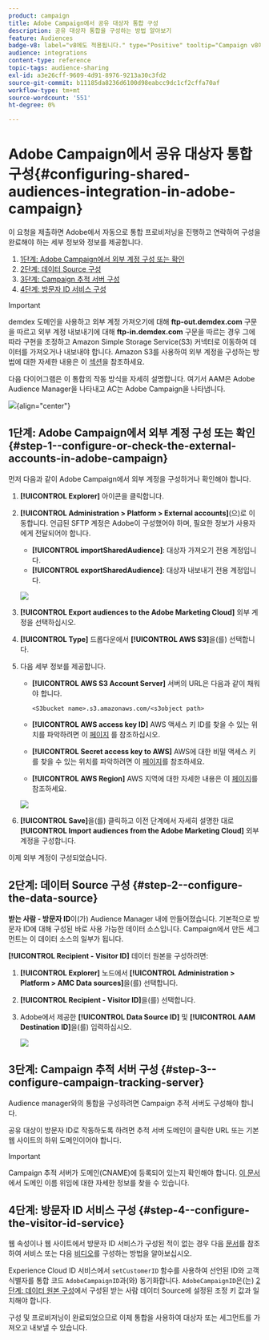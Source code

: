 ```yaml
---
product: campaign
title: Adobe Campaign에서 공유 대상자 통합 구성
description: 공유 대상자 통합을 구성하는 방법 알아보기
feature: Audiences
badge-v8: label="v8에도 적용됩니다." type="Positive" tooltip="Campaign v8에도 적용됩니다."
audience: integrations
content-type: reference
topic-tags: audience-sharing
exl-id: a3e26cff-9609-4d91-8976-9213a30c3fd2
source-git-commit: b11185da8236d6100d98eabcc9dc1cf2cffa70af
workflow-type: tm+mt
source-wordcount: '551'
ht-degree: 0%

---
```


# Adobe Campaign에서 공유 대상자 통합 구성{#configuring-shared-audiences-integration-in-adobe-campaign}


이 요청을 제출하면 Adobe에서 자동으로 통합 프로비저닝을 진행하고 연락하여 구성을 완료해야 하는 세부 정보와 정보를 제공합니다.

1. [1단계: Adobe Campaign에서 외부 계정 구성 또는 확인](#step-1--configure-or-check-the-external-accounts-in-adobe-campaign)
1. [2단계: 데이터 Source 구성](#step-2--configure-the-data-source)
1. [3단계: Campaign 추적 서버 구성](#step-3--configure-campaign-tracking-server)
1. [4단계: 방문자 ID 서비스 구성](#step-4--configure-the-visitor-id-service)

>[!IMPORTANT]
>
>demdex 도메인을 사용하고 외부 계정 가져오기에 대해 **ftp-out.demdex.com** 구문을 따르고 외부 계정 내보내기에 대해 **ftp-in.demdex.com** 구문을 따르는 경우 그에 따라 구현을 조정하고 Amazon Simple Storage Service(S3) 커넥터로 이동하여 데이터를 가져오거나 내보내야 합니다. Amazon S3를 사용하여 외부 계정을 구성하는 방법에 대한 자세한 내용은 이 [섹션](../../integrations/using/configuring-shared-audiences-integration-in-adobe-campaign.md#step-1--configure-or-check-the-external-accounts-in-adobe-campaign)을 참조하세요.

다음 다이어그램은 이 통합의 작동 방식을 자세히 설명합니다. 여기서 AAM은 Adobe Audience Manager을 나타내고 AC는 Adobe Campaign을 나타냅니다.

![](assets/aam_diagram.png){align="center"}

## 1단계: Adobe Campaign에서 외부 계정 구성 또는 확인 {#step-1--configure-or-check-the-external-accounts-in-adobe-campaign}

먼저 다음과 같이 Adobe Campaign에서 외부 계정을 구성하거나 확인해야 합니다.

1. **[!UICONTROL Explorer]** 아이콘을 클릭합니다.
1. **[!UICONTROL Administration > Platform > External accounts]**(으)로 이동합니다. 언급된 SFTP 계정은 Adobe이 구성했어야 하며, 필요한 정보가 사용자에게 전달되어야 합니다.

   * **[!UICONTROL importSharedAudience]**: 대상자 가져오기 전용 계정입니다.
   * **[!UICONTROL exportSharedAudience]**: 대상자 내보내기 전용 계정입니다.

   ![](assets/aam_config_1.png)

1. **[!UICONTROL Export audiences to the Adobe Marketing Cloud]** 외부 계정을 선택하십시오.

1. **[!UICONTROL Type]** 드롭다운에서 **[!UICONTROL AWS S3]**&#x200B;을(를) 선택합니다.

1. 다음 세부 정보를 제공합니다.

   * **[!UICONTROL AWS S3 Account Server]**
서버의 URL은 다음과 같이 채워야 합니다.

     ```
     <S3bucket name>.s3.amazonaws.com/<s3object path>
     ```

   * **[!UICONTROL AWS access key ID]**
AWS 액세스 키 ID를 찾을 수 있는 위치를 파악하려면 이 [페이지](https://docs.aws.amazon.com/general/latest/gr/aws-sec-cred-types.html#access-keys-and-secret-access-keys) 를 참조하십시오.

   * **[!UICONTROL Secret access key to AWS]**
AWS에 대한 비밀 액세스 키를 찾을 수 있는 위치를 파악하려면 이 [페이지](https://aws.amazon.com/fr/blogs/security/wheres-my-secret-access-key/)를 참조하세요.

   * **[!UICONTROL AWS Region]**
AWS 지역에 대한 자세한 내용은 이 [페이지](https://aws.amazon.com/about-aws/global-infrastructure/regions_az/)를 참조하세요.

   ![](assets/aam_config_2.png)

1. **[!UICONTROL Save]**&#x200B;을(를) 클릭하고 이전 단계에서 자세히 설명한 대로 **[!UICONTROL Import audiences from the Adobe Marketing Cloud]** 외부 계정을 구성합니다.

이제 외부 계정이 구성되었습니다.

## 2단계: 데이터 Source 구성 {#step-2--configure-the-data-source}

**받는 사람 - 방문자 ID**&#x200B;이(가) Audience Manager 내에 만들어졌습니다. 기본적으로 방문자 ID에 대해 구성된 바로 사용 가능한 데이터 소스입니다. Campaign에서 만든 세그먼트는 이 데이터 소스의 일부가 됩니다.

**[!UICONTROL Recipient - Visitor ID]** 데이터 원본을 구성하려면:

1. **[!UICONTROL Explorer]** 노드에서 **[!UICONTROL Administration > Platform > AMC Data sources]**&#x200B;을(를) 선택합니다.
1. **[!UICONTROL Recipient - Visitor ID]**&#x200B;을(를) 선택합니다.
1. Adobe에서 제공한 **[!UICONTROL Data Source ID]** 및 **[!UICONTROL AAM Destination ID]**&#x200B;을(를) 입력하십시오.

   ![](assets/aam_config_3.png)

## 3단계: Campaign 추적 서버 구성 {#step-3--configure-campaign-tracking-server}

Audience manager와의 통합을 구성하려면 Campaign 추적 서버도 구성해야 합니다.

공유 대상이 방문자 ID로 작동하도록 하려면 추적 서버 도메인이 클릭한 URL 또는 기본 웹 사이트의 하위 도메인이어야 합니다.

>[!IMPORTANT]
>
>Campaign 추적 서버가 도메인(CNAME)에 등록되어 있는지 확인해야 합니다. [이 문서](https://experienceleague.adobe.com/docs/control-panel/using/subdomains-and-certificates/setting-up-new-subdomain.html?lang=ko)에서 도메인 이름 위임에 대한 자세한 정보를 찾을 수 있습니다.

## 4단계: 방문자 ID 서비스 구성 {#step-4--configure-the-visitor-id-service}

웹 속성이나 웹 사이트에서 방문자 ID 서비스가 구성된 적이 없는 경우 다음 [문서](https://experienceleague.adobe.com/docs/id-service/using/implementation/setup-aam-analytics.html)를 참조하여 서비스 또는 다음 [비디오](https://helpx.adobe.com/marketing-cloud/how-to/email-marketing.html#step-two)를 구성하는 방법을 알아보십시오.

Experience Cloud ID 서비스에서 `setCustomerID` 함수를 사용하여 선언된 ID와 고객 식별자를 통합 코드 `AdobeCampaignID`과(와) 동기화합니다. `AdobeCampaignID`은(는) [2단계: 데이터 원본 구성](#step-2--configure-the-data-sources)에서 구성된 받는 사람 데이터 Source에 설정된 조정 키 값과 일치해야 합니다.

구성 및 프로비저닝이 완료되었으므로 이제 통합을 사용하여 대상자 또는 세그먼트를 가져오고 내보낼 수 있습니다.
